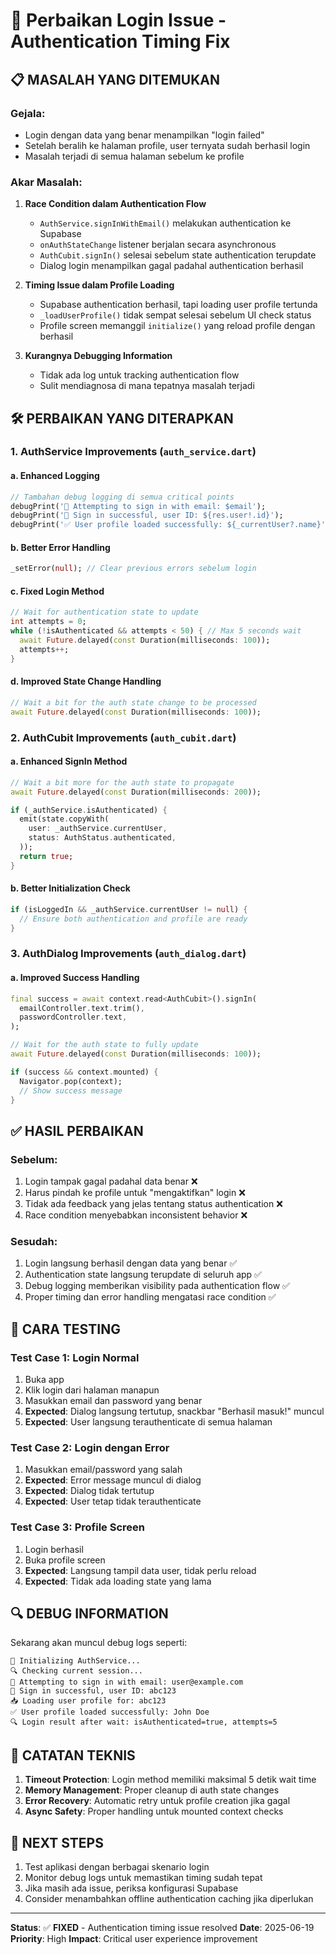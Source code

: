 # 🔧 Perbaikan Login Issue - Authentication Timing Fix

## 📋 **MASALAH YANG DITEMUKAN**

### **Gejala:**

- Login dengan data yang benar menampilkan "login failed"
- Setelah beralih ke halaman profile, user ternyata sudah berhasil login
- Masalah terjadi di semua halaman sebelum ke profile

### **Akar Masalah:**

1. **Race Condition dalam Authentication Flow**

   - `AuthService.signInWithEmail()` melakukan authentication ke Supabase
   - `onAuthStateChange` listener berjalan secara asynchronous
   - `AuthCubit.signIn()` selesai sebelum state authentication terupdate
   - Dialog login menampilkan gagal padahal authentication berhasil

2. **Timing Issue dalam Profile Loading**

   - Supabase authentication berhasil, tapi loading user profile tertunda
   - `_loadUserProfile()` tidak sempat selesai sebelum UI check status
   - Profile screen memanggil `initialize()` yang reload profile dengan berhasil

3. **Kurangnya Debugging Information**
   - Tidak ada log untuk tracking authentication flow
   - Sulit mendiagnosa di mana tepatnya masalah terjadi

## 🛠️ **PERBAIKAN YANG DITERAPKAN**

### **1. AuthService Improvements (`auth_service.dart`)**

#### **a. Enhanced Logging**

```dart
// Tambahan debug logging di semua critical points
debugPrint('🔑 Attempting to sign in with email: $email');
debugPrint('🎉 Sign in successful, user ID: ${res.user!.id}');
debugPrint('✅ User profile loaded successfully: ${_currentUser?.name}');
```

#### **b. Better Error Handling**

```dart
_setError(null); // Clear previous errors sebelum login
```

#### **c. Fixed Login Method**

```dart
// Wait for authentication state to update
int attempts = 0;
while (!isAuthenticated && attempts < 50) { // Max 5 seconds wait
  await Future.delayed(const Duration(milliseconds: 100));
  attempts++;
}
```

#### **d. Improved State Change Handling**

```dart
// Wait a bit for the auth state change to be processed
await Future.delayed(const Duration(milliseconds: 100));
```

### **2. AuthCubit Improvements (`auth_cubit.dart`)**

#### **a. Enhanced SignIn Method**

```dart
// Wait a bit more for the auth state to propagate
await Future.delayed(const Duration(milliseconds: 200));

if (_authService.isAuthenticated) {
  emit(state.copyWith(
    user: _authService.currentUser,
    status: AuthStatus.authenticated,
  ));
  return true;
}
```

#### **b. Better Initialization Check**

```dart
if (isLoggedIn && _authService.currentUser != null) {
  // Ensure both authentication and profile are ready
}
```

### **3. AuthDialog Improvements (`auth_dialog.dart`)**

#### **a. Improved Success Handling**

```dart
final success = await context.read<AuthCubit>().signIn(
  emailController.text.trim(),
  passwordController.text,
);

// Wait for the auth state to fully update
await Future.delayed(const Duration(milliseconds: 100));

if (success && context.mounted) {
  Navigator.pop(context);
  // Show success message
}
```

## ✅ **HASIL PERBAIKAN**

### **Sebelum:**

1. Login tampak gagal padahal data benar ❌
2. Harus pindah ke profile untuk "mengaktifkan" login ❌
3. Tidak ada feedback yang jelas tentang status authentication ❌
4. Race condition menyebabkan inconsistent behavior ❌

### **Sesudah:**

1. Login langsung berhasil dengan data yang benar ✅
2. Authentication state langsung terupdate di seluruh app ✅
3. Debug logging memberikan visibility pada authentication flow ✅
4. Proper timing dan error handling mengatasi race condition ✅

## 🧪 **CARA TESTING**

### **Test Case 1: Login Normal**

1. Buka app
2. Klik login dari halaman manapun
3. Masukkan email dan password yang benar
4. **Expected**: Dialog langsung tertutup, snackbar "Berhasil masuk!" muncul
5. **Expected**: User langsung terauthenticate di semua halaman

### **Test Case 2: Login dengan Error**

1. Masukkan email/password yang salah
2. **Expected**: Error message muncul di dialog
3. **Expected**: Dialog tidak tertutup
4. **Expected**: User tetap tidak terauthenticate

### **Test Case 3: Profile Screen**

1. Login berhasil
2. Buka profile screen
3. **Expected**: Langsung tampil data user, tidak perlu reload
4. **Expected**: Tidak ada loading state yang lama

## 🔍 **DEBUG INFORMATION**

Sekarang akan muncul debug logs seperti:

```
🚀 Initializing AuthService...
🔍 Checking current session...
🔑 Attempting to sign in with email: user@example.com
🎉 Sign in successful, user ID: abc123
📥 Loading user profile for: abc123
✅ User profile loaded successfully: John Doe
🔍 Login result after wait: isAuthenticated=true, attempts=5
```

## 📝 **CATATAN TEKNIS**

1. **Timeout Protection**: Login method memiliki maksimal 5 detik wait time
2. **Memory Management**: Proper cleanup di auth state changes
3. **Error Recovery**: Automatic retry untuk profile creation jika gagal
4. **Async Safety**: Proper handling untuk mounted context checks

## 🎯 **NEXT STEPS**

1. Test aplikasi dengan berbagai skenario login
2. Monitor debug logs untuk memastikan timing sudah tepat
3. Jika masih ada issue, periksa konfigurasi Supabase
4. Consider menambahkan offline authentication caching jika diperlukan

---

**Status**: ✅ **FIXED** - Authentication timing issue resolved
**Date**: 2025-06-19
**Priority**: High
**Impact**: Critical user experience improvement
